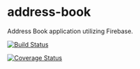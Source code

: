 # address-book
Address Book application utilizing Firebase.

[![Build Status](https://travis-ci.org/edean11/address-book.svg?branch=master)](https://travis-ci.org/edean11/address-book)

[![Coverage Status](https://coveralls.io/repos/edean11/address-book/badge.svg)](https://coveralls.io/r/edean11/address-book)

